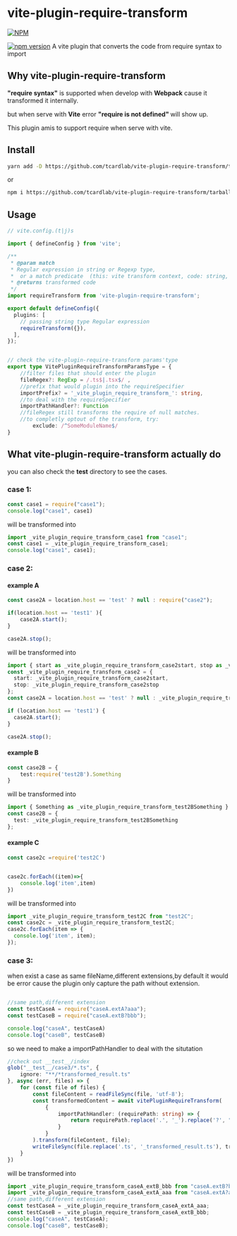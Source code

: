 # vite-plugin-require-transform


[![NPM](https://nodei.co/npm/vite-plugin-require-transform.png?downloads=true&downloadRank=true&stars=true)](https://nodei.co/npm/vite-plugin-require-transform/)


[![npm version](https://img.shields.io/npm/v/vite-plugin-require-transform.svg)](https://www.npmjs.com/package/vite-plugin-require-transform)
A  vite plugin that converts  the code from require syntax to import 

## Why vite-plugin-require-transform

<b>"require syntax"</b> is  supported when develop with <b>Webpack</b> cause it transformed it internally.

but when serve with <b>Vite</b> error <b>"require is not defined" </b>will show up.

This plugin  amis to support require when serve with vite.


## Install

```bash
yarn add -D https://github.com/tcardlab/vite-plugin-require-transform/tarball/release
```
or 
```bash
npm i https://github.com/tcardlab/vite-plugin-require-transform/tarball/release --save-dev
```
## Usage
```typescript
// vite.config.(t|j)s

import { defineConfig } from 'vite';

/**
 * @param match
 * Regular expression in string or Regexp type,
 *  or a match predicate  (this: vite transform context, code: string, id: file name string) => void
 * @returns transformed code
 */
import requireTransform from 'vite-plugin-require-transform';

export default defineConfig({
  plugins: [
    // passing string type Regular expression
    requireTransform({}),
  ],
});


// check the vite-plugin-require-transform params'type 
export type VitePluginRequireTransformParamsType = {
	//filter files that should enter the plugin
	fileRegex?: RegExp = /.ts$|.tsx$/ ,
	//prefix that would plugin into the requireSpecifier 
	importPrefix? = '_vite_plugin_require_transform_': string,
	//to deal with the requireSpecifier
	importPathHandler?: Function
	//fileRegex still transforms the require of null matches.
	//to completly optout of the transform, try:
        exclude: /^SomeModuleName$/
}
```

## What vite-plugin-require-transform actually do 
you can also check the __test__ directory to see the cases.
### case 1:
```typescript
const case1 = require("case1");
console.log("case1", case1)
```
will be transformed into 
``` typescript
import _vite_plugin_require_transform_case1 from "case1";
const case1 = _vite_plugin_require_transform_case1;
console.log("case1", case1);
```


### case 2:
#### example A
```typescript
const case2A = location.host == 'test' ? null : require("case2");

if(location.host == 'test1' ){
    case2A.start();
}

case2A.stop();
```
will be transformed into 
``` typescript
import { start as _vite_plugin_require_transform_case2start, stop as _vite_plugin_require_transform_case2stop } from "case2";
const _vite_plugin_require_transform_case2 = {
  start: _vite_plugin_require_transform_case2start,
  stop: _vite_plugin_require_transform_case2stop
};
const case2A = location.host == 'test' ? null : _vite_plugin_require_transform_case2;

if (location.host == 'test1') {
  case2A.start();
}

case2A.stop();
```

#### example B
``` typescript
const case2B = {
    test:require('test2B').Something
}
```
will be transformed into 
``` typescript
import { Something as _vite_plugin_require_transform_test2BSomething } from "test2B";
const case2B = {
  test: _vite_plugin_require_transform_test2BSomething
};
```

#### example C
``` typescript
const case2c =require('test2C')


case2c.forEach((item)=>{
    console.log('item',item)
})
```
will be transformed into 
``` typescript
import _vite_plugin_require_transform_test2C from "test2C";
const case2c = _vite_plugin_require_transform_test2C;
case2c.forEach(item => {
  console.log('item', item);
});
```

### case 3:
when exist a case as same fileName,different extensions,by default it would be error cause the plugin only capture the path without extension.
``` typescript

//same path,different extension
const testCaseA = require("caseA.extA?aaa");
const testCaseB = require("caseA.extB?bbb");

console.log("caseA", testCaseA)
console.log("caseB", testCaseB)
```

so we need to make a importPathHandler to deal with the situtation
``` typescript 
//check out __test__/index
glob("__test__/case3/*.ts", {
    ignore: "**/*transformed_result.ts"
}, async (err, files) => {
    for (const file of files) {
        const fileContent = readFileSync(file, 'utf-8');
        const transformedContent = await vitePluginRequireTransform(
            {
                importPathHandler: (requirePath: string) => {
                    return requirePath.replace('.', '_').replace('?', "_");
                }
            }
        ).transform(fileContent, file);
        writeFileSync(file.replace('.ts', '_transformed_result.ts'), transformedContent.code);
    }
})  
```

will be transformed into 



``` typescript
import _vite_plugin_require_transform_caseA_extB_bbb from "caseA.extB?bbb";
import _vite_plugin_require_transform_caseA_extA_aaa from "caseA.extA?aaa";
//same path,different extension
const testCaseA = _vite_plugin_require_transform_caseA_extA_aaa;
const testCaseB = _vite_plugin_require_transform_caseA_extB_bbb;
console.log("caseA", testCaseA);
console.log("caseB", testCaseB);
```
